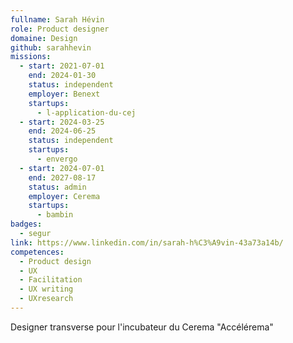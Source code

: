```yaml
---
fullname: Sarah Hévin
role: Product designer
domaine: Design
github: sarahhevin
missions:
  - start: 2021-07-01
    end: 2024-01-30
    status: independent
    employer: Benext
    startups:
      - l-application-du-cej
  - start: 2024-03-25
    end: 2024-06-25
    status: independent
    startups:
      - envergo
  - start: 2024-07-01
    end: 2027-08-17
    status: admin
    employer: Cerema
    startups:
      - bambin
badges:
  - segur
link: https://www.linkedin.com/in/sarah-h%C3%A9vin-43a73a14b/
competences:
  - Product design
  - UX
  - Facilitation
  - UX writing
  - UXresearch
---
```

Designer transverse pour l'incubateur du Cerema "Accélérema"